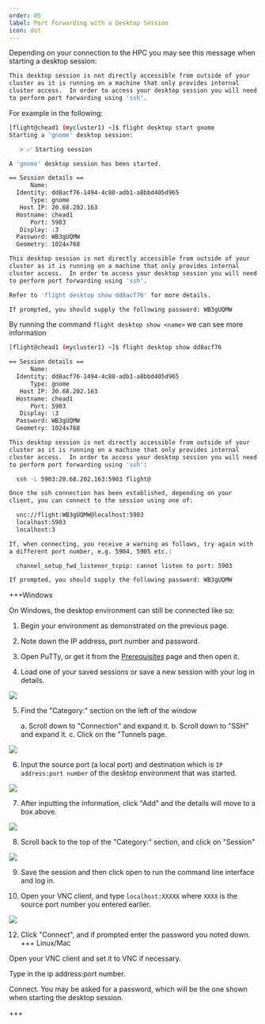 ```yaml
---
order: 85
label: Port Forwarding with a Desktop Session
icon: dot
---
```


Depending on your connection to the HPC you may see this message when starting a desktop session:

```bash
This desktop session is not directly accessible from outside of your
cluster as it is running on a machine that only provides internal
cluster access.  In order to access your desktop session you will need
to perform port forwarding using 'ssh'.
```

For example in the following:

```bash
[flight@chead1 (mycluster1) ~]$ flight desktop start gnome
Starting a 'gnome' desktop session:

   > ✅ Starting session

A 'gnome' desktop session has been started.

== Session details ==
      Name:
  Identity: dd8acf76-1494-4c88-adb1-a8bbd405d965
      Type: gnome
   Host IP: 20.68.202.163
  Hostname: chead1
      Port: 5903
   Display: :3
  Password: WB3gUQMW
  Geometry: 1024x768

This desktop session is not directly accessible from outside of your
cluster as it is running on a machine that only provides internal
cluster access.  In order to access your desktop session you will need
to perform port forwarding using 'ssh'.

Refer to 'flight desktop show dd8acf76' for more details.

If prompted, you should supply the following password: WB3gUQMW
```

By running the command `flight desktop show <name>` we can see more information

```bash
[flight@chead1 (mycluster1) ~]$ flight desktop show dd8acf76

== Session details ==
      Name:
  Identity: dd8acf76-1494-4c88-adb1-a8bbd405d965
      Type: gnome
   Host IP: 20.68.202.163
  Hostname: chead1
      Port: 5903
   Display: :3
  Password: WB3gUQMW
  Geometry: 1024x768

This desktop session is not directly accessible from outside of your
cluster as it is running on a machine that only provides internal
cluster access.  In order to access your desktop session you will need
to perform port forwarding using 'ssh':

  ssh -L 5903:20.68.202.163:5903 flight@

Once the ssh connection has been established, depending on your
client, you can connect to the session using one of:

  vnc://flight:WB3gUQMW@localhost:5903
  localhost:5903
  localhost:3

If, when connecting, you receive a warning as follows, try again with
a different port number, e.g. 5904, 5905 etc.:

  channel_setup_fwd_listener_tcpip: cannot listen to port: 5903

If prompted, you should supply the following password: WB3gUQMW
```
+++Windows

On Windows, the desktop environment can still be connected like so:

1. Begin your environment as demonstrated on the previous page. 

2. Note down the IP address, port number and password.

3. Open PuTTy, or get it from the [Prerequisites](/system_overview/prerequisites/#prerequisites) page and then open it.

4. Load one of your saved sessions or save a new session with your log in details.

![](/images/putty_load_session.png)

5. Find the "Category:" section on the left of the window

    a. Scroll down to "Connection" and expand it.
    b. Scroll down to "SSH" and expand it.
    c. Click on the "Tunnels page.

![](/images/tunnels_page.png)

6. Input the source port (a local port) and destination which is `IP address:port number` of the desktop environment that was started.

![](/images/source_and_destination.png)

7. After inputting the information, click "Add" and the details will move to a box above.

![](/images/tunnels_add_button.png)

8. Scroll back to the top of the "Category:" section, and click on "Session"

![](/images/save_session.png)

9. Save the session and then click open to run the command line interface and log in.

11. Open your VNC client, and type `localhost:XXXXX` where `XXXX` is the source port number you entered earlier.

![](/images/vnc_client_local.png)

12. Click "Connect", and if prompted enter the password you noted down.
+++ Linux/Mac

Open your VNC client and set it to VNC if necessary.

Type in the ip address:port number. 

Connect. You may be asked for a password, which will be the one shown when starting the desktop session.

+++